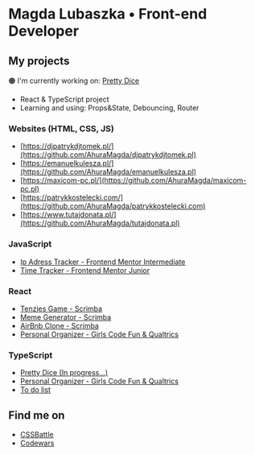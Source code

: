 # Magda Lubaszka • Front-end Developer



## My projects

🟠 I'm currently working on: [Pretty Dice](https://github.com/AhuraMagda/Pretty-Dice) 
- React & TypeScript project
- Learning and using: Props&State, Debouncing, Router

### Websites (HTML, CSS, JS)
- [https://djpatrykdjtomek.pl/](https://github.com/AhuraMagda/djpatrykdjtomek.pl)
- [https://emanuelkulesza.pl/](https://github.com/AhuraMagda/emanuelkulesza.pl)
- [https://maxicom-pc.pl/](https://github.com/AhuraMagda/maxicom-pc.pl)
- [https://patrykkostelecki.com/](https://github.com/AhuraMagda/patrykkostelecki.com)
- [https://www.tutajdonata.pl/](https://github.com/AhuraMagda/tutajdonata.pl)

### JavaScript 
- [Ip Adress Tracker - Frontend Mentor Intermediate](https://ahuramagda.github.io/FrontendMentor-lvl3-ip-address-tracker/)
- [Time Tracker - Frontend Mentor Junior](https://ahuramagda.github.io/time-tracker/)

### React 
- [Tenzies Game - Scrimba](https://github.com/AhuraMagda/Scrimba-Tenzies)
- [Meme Generator - Scrimba](https://github.com/AhuraMagda/meme-generator) 
- [AirBnb Clone - Scrimba](https://github.com/AhuraMagda/airbnb-clone)  
- [Personal Organizer - Girls Code Fun & Qualtrics](https://github.com/AhuraMagda/MyPersonalOrganizer-GirlsCodeFun)

### TypeScript 
- [Pretty Dice (In progress...) ](https://github.com/AhuraMagda/Pretty-Dice)
- [Personal Organizer - Girls Code Fun & Qualtrics](https://github.com/AhuraMagda/MyPersonalOrganizer-GirlsCodeFun)
- [To do list](https://ahuramagda.github.io/To-do-list-TS/) 


## Find me on
- [CSSBattle](https://cssbattle.dev/player/ahuramagda)
- [Codewars](https://www.codewars.com/users/AhuraMagda)
